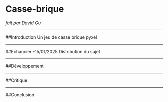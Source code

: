 # Casse-brique
*fait par David Gu*
***
##Introduction
Un jeu de casse brique pyxel
***
##Echancier
-15/01/2025 Distribution du sujet
***
##Développement
***
##Critique
***
##Conclusion
